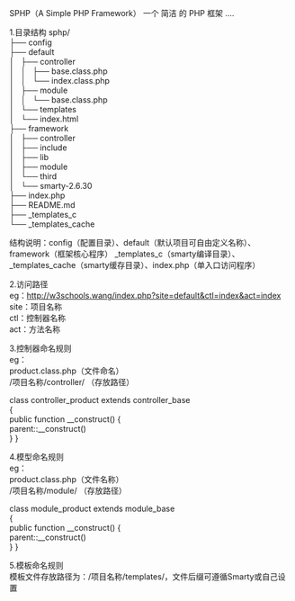 SPHP（A Simple PHP Framework） 一个 简洁 的 PHP 框架 ....

1.目录结构
sphp/
<br>├── config
<br>├── default
<br>│   ├── controller
<br>│   │   ├── base.class.php
<br>│   │   └── index.class.php
<br>│   ├── module
<br>│   │   └── base.class.php
<br>│   └── templates
<br>│       └── index.html
<br>├── framework
<br>│   ├── controller
<br>│   ├── include
<br>│   ├── lib
<br>│   ├── module
<br>│   └── third
<br>│       └── smarty-2.6.30
<br>├── index.php
<br>├── README.md
<br>├── _templates_c
<br>└── _templates_cache

结构说明：config（配置目录）、default（默认项目可自由定义名称）、framework（框架核心程序）
_templates_c（smarty编译目录）、_templates_cache（smarty缓存目录）、index.php（单入口访问程序）

2.访问路径
<br>eg：http://w3schools.wang/index.php?site=default&ctl=index&act=index
<br>site：项目名称
<br>ctl：控制器名称
<br>act：方法名称


3.控制器命名规则
<br>eg：
<br>product.class.php（文件命名）
<br>/项目名称/controller/ （存放路径）

class controller_product extends controller_base
<br>{
<br>	public function __construct() {
<br>		parent::__construct()
<br>	}
}

4.模型命名规则
<br>eg：
<br>product.class.php（文件名称）
<br>/项目名称/module/ （存放路径）

class module_product extends module_base
<br>{
<br>	public function __construct() {
<br>		parent::__construct()
<br>	}
}

5.模板命名规则
<br>模板文件存放路径为：/项目名称/templates/，文件后缀可遵循Smarty或自己设置
